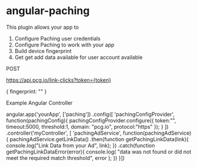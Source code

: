 # angular-paching


This plugin allows your app to

1. Configure Paching user credentials
2. Configure Paching to work with your app
3. Build device fingerprint
4. Get get add data available for user account available

POST

https://api.pcg.io/link-clicks?token={token}

{
	fingerprint: ""
}

Example Angular Controller

angular.app('yourApp', ['paching'])
	.config([
		'pachingConfigProvider',
		function(pachingConfig){
			pachingConfigProvider.configure({
				token:"",
				timeout:5000,
				threshold:1,
				domain: "pcg.io",
				protocol:"https"
			});
		}
	])
	.controller('myController', [
		'pachingAdService',
		function(pachingAdService){
			pachingAdService.getLinkData()
				.then(function getPachingLinkData(link){
					console.log("Link Data from your Ad", link);
				})
				.catch(function getPachingLinkDataError(error){
					console.log(
						"data was not found or did not meet the required match threshold", 
						error
					);
				})
		}])